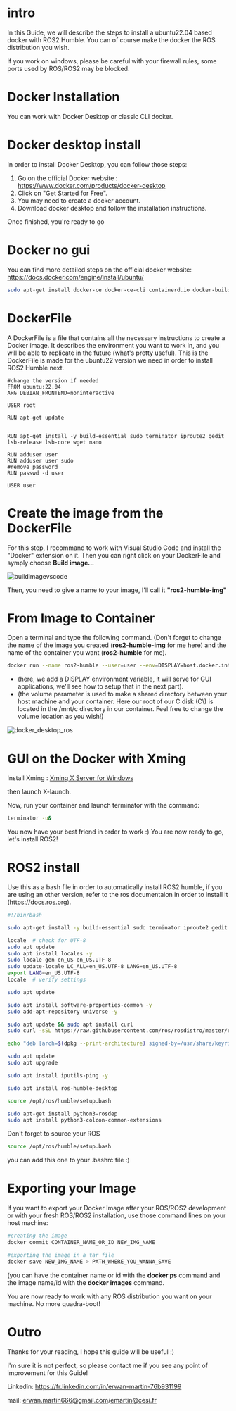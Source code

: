 # intro
In this Guide, we will describe the steps to install a ubuntu22.04 based docker with ROS2 Humble. You can of course make the docker the ROS distribution you wish.

If you work on windows, please be careful with your firewall rules, some ports used by ROS/ROS2 may be blocked.

# Docker Installation
You can work with Docker Desktop or classic CLI docker.
# Docker desktop install

In order to install Docker Desktop, you can follow those steps:

1. Go on the official Docker website : https://www.docker.com/products/docker-desktop
2. Click on "Get Started for Free".
3. You may need to create a docker account.
4. Download docker desktop and follow the installation instructions.


Once finished, you're ready to go

# Docker no gui

You can find more detailed steps on the official docker website: https://docs.docker.com/engine/install/ubuntu/

```bash
sudo apt-get install docker-ce docker-ce-cli containerd.io docker-buildx-plugin docker-compose-plugin
```



# DockerFile
A DockerFile is a file that contains all the necessary instructions to create a Docker image. It describes the environment you want to work in, and you will be able to replicate in the future (what's pretty useful). 
This is the DockerFile is made for the ubuntu22 version we need in order to install ROS2 Humble next.  

```docker
#change the version if needed
FROM ubuntu:22.04 
ARG DEBIAN_FRONTEND=noninteractive

USER root

RUN apt-get update
  

RUN apt-get install -y build-essential sudo terminator iproute2 gedit lsb-release lsb-core wget nano

RUN adduser user
RUN adduser user sudo
#remove password
RUN passwd -d user

USER user
```

# Create the image from the DockerFile

For this step, I recommand to work with Visual Studio Code and install the "Docker" extension on it.
Then you can right click on your DockerFile and symply choose **Build image...**  

![buildimagevscode](https://github.com/R1leMargoulin/Guides/assets/73824807/a42c6960-36a4-4f6d-a614-bbb57a9d5512)

Then, you need to give a name to your image, I'll call it **"ros2-humble-img"**

# From Image to Container
Open a terminal and type the following command. (Don't forget to change the name of the image you created (**ros2-humble-img** for me here) and the name of the container you want (**ros2-humble** for me).  

```Bash
docker run --name ros2-humble --user=user --env=DISPLAY=host.docker.internal:0 --volume="C:\\:/mnt/c" --restart=no --runtime=runc --network=host -t -d ros2-humble-img
```

- (here, we add a DISPLAY environment variable, it will serve for GUI applications, we'll see how to setup that in the next part).
- (the volume parameter is used to make a shared directory between your host machine and your container. Here our root of our C disk (C\\) is located in the /mnt/c directory in our container. Feel free to change the volume location as you wish!)

![docker_desktop_ros](https://github.com/R1leMargoulin/Guides/assets/73824807/cdf9e2d2-364e-43ca-bb70-857d79d2f383)


# GUI on the Docker with Xming
Install Xming : [Xming X Server for Windows](https://sourceforge.net/projects/xming/)

then launch X-launch.


Now, run your container and launch terminator with the command:
```bash
terminator -u&
```
You now have your best friend in order to work :)
You are now ready to go, let's install ROS2!

# ROS2 install
Use this as a bash file in order to automatically install ROS2 humble, if you are using an other version, refer to the ros documentaion in order to install it (https://docs.ros.org).
```bash
#!/bin/bash

sudo apt-get install -y build-essential sudo terminator iproute2 gedit lsb-release lsb-core wget nano

locale  # check for UTF-8
sudo apt update 
sudo apt install locales -y
sudo locale-gen en_US en_US.UTF-8
sudo update-locale LC_ALL=en_US.UTF-8 LANG=en_US.UTF-8
export LANG=en_US.UTF-8
locale  # verify settings

sudo apt update

sudo apt install software-properties-common -y
sudo add-apt-repository universe -y

sudo apt update && sudo apt install curl
sudo curl -sSL https://raw.githubusercontent.com/ros/rosdistro/master/ros.key -o /usr/share/keyrings/ros-archive-keyring.gpg

echo "deb [arch=$(dpkg --print-architecture) signed-by=/usr/share/keyrings/ros-archive-keyring.gpg] http://packages.ros.org/ros2/ubuntu $(. /etc/os-release && echo $UBUNTU_CODENAME) main" | sudo tee /etc/apt/sources.list.d/ros2.list > /dev/null

sudo apt update
sudo apt upgrade

sudo apt install iputils-ping -y

sudo apt install ros-humble-desktop

source /opt/ros/humble/setup.bash

sudo apt-get install python3-rosdep
sudo apt install python3-colcon-common-extensions
```

Don't forget to source your ROS
```bash
source /opt/ros/humble/setup.bash
```

you can add this one to your .bashrc file :)


# Exporting your Image
If you want to export your Docker Image after your ROS/ROS2 development or with your fresh ROS/ROS2 installation, use those command lines on your host machine:

```bash
#creating the image
docker commit CONTAINER_NAME_OR_ID NEW_IMG_NAME

#exporting the image in a tar file
docker save NEW_IMG_NAME > PATH_WHERE_YOU_WANNA_SAVE
```
(you can have the container name or id with the **docker ps** command and the image name/id with the **docker images** command.

You are now ready to work with any ROS distribution you want on your machine. No more quadra-boot!

# Outro
Thanks for your reading, I hope this guide will be useful :)  

I'm sure it is not perfect, so please contact me if you see any point of improvement for this Guide!  

Linkedin: https://fr.linkedin.com/in/erwan-martin-76b931199  

mail: erwan.martin666@gmail.com/emartin@cesi.fr
